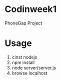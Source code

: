 Codinweek1
==========

PhoneGap Project

Usage
=====

1. cinst nodejs
2. npm install
3. node server/server.js
4. browse localhost